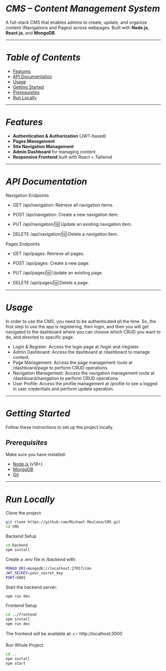 
# *CMS – Content Management System*

A full-stack CMS that enables admins to create, update, and organize content (Navigations and Pages) across webpages. Built with **Node.js**, **React.js**, and **MongoDB**.

---

# *Table of Contents*

* [Features](#-features)
* [API Documentation](#-api-documentation)
* [Usage](#-usage)
* [Getting Started](#-getting-started)
* [Prerequisites](#-prerequisites)  
* [Run Locally](#-run-locally)   
   

---

# *Features*

* **Authentication & Authorization** (JWT-based)  
* **Pages Management**
* **Site Navigation Management**
* **Admin Dashboard** for managing content  
* **Responsive Frontend** built with React + Tailwind  

---

# *API Documentation*

Navigation Endpoints

* GET /api/navigation: Retrieve all navigation items.

* POST /api/navigation: Create a new navigation item.

* PUT /api/navigation/:id: Update an existing navigation item.

* DELETE /api/navigation/:id: Delete a navigation item.

Pages Endpoints

* GET /api/pages: Retrieve all pages.

* POST /api/pages: Create a new page.

* PUT /api/pages/:id: Update an existing page.

* DELETE /api/pages/:id: Delete a page.


---

# *Usage*

In order to use the CMS, you need to be authenticated all the time. So, the first step to use the app is registering, then login, and then you will get navigated to the dashboard where you can choose which CRUD you want to do, and directed to specific page.

* Login & Register: Access the login page at /login and /register.
* Admin Dashboard: Access the dashboard at /dashboard to manage content.
* Page Management: Access the page management route at /dashboard/page to perform CRUD operations.
* Navigation Management: Access the navigation management route at /dashboard/navigation to perform CRUD operations.
* User Profile: Access the profile management at /profile to see a logged in user credentials and perform update operation.
  
---

# *Getting Started*

Follow these instructions to set up the project locally.  

## *Prerequisites*

Make sure you have installed:  

* [Node.js](https://nodejs.org/) (v18+)  
* [MongoDB](https://www.mongodb.com/)  
* [Git](https://git-scm.com/)  

---

# *Run Locally*

Clone the project:  

```bash
git clone https://github.com/Michael-Moulana/CMS.git
cd CMS
```

Backend Setup

```bash
cd backend
npm install
```

Create a .env file in /backend with:

```bash
MONGO_URI=mongodb://localhost:27017/cms
JWT_SECRET=your_secret_key
PORT=5001
```

Start the backend server:

```bash
npm run dev
```

Frontend Setup

```bash
cd ../frontend
npm install
npm run dev
```
The frontend will be available at:
👉 http://localhost:3000

Run Whole Project

```bash
cd ..
npm install
npm start
```


